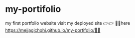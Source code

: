 # my-portifolio
my first portfolio website
visit my deployed site 👉👉  📌📌here https://mejjagichohi.github.io/my-portifolio/📌📌

